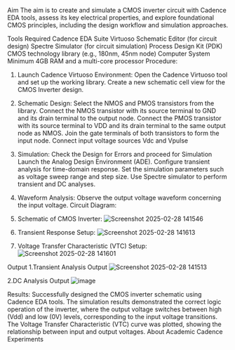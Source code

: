 Aim
The aim is to create and simulate a CMOS inverter circuit with Cadence EDA tools, assess its key electrical properties, and explore foundational CMOS principles, including the design workflow and simulation approaches.

Tools Required
Cadence EDA Suite
Virtuoso Schematic Editor (for circuit design)
Spectre Simulator (for circuit simulation)
Process Design Kit (PDK)
CMOS technology library (e.g., 180nm, 45nm node)
Computer System
Minimum 4GB RAM and a multi-core processor
Procedure:
1. Launch Cadence Virtuoso Environment:
 Open the Cadence Virtuoso tool and set up the working library.
 Create a new schematic cell view for the CMOS Inverter design.
2. Schematic Design:
Select the NMOS and PMOS transistors from the library.
Connect the NMOS transistor with its source terminal to GND and its drain terminal to the output node.
Connect the PMOS transistor with its source terminal to VDD and its drain terminal to the same output node as NMOS.
Join the gate terminals of both transistors to form the input node.
Connect input voltage sources Vdc and Vpulse
3. Simulation:
Check the Design for Errors and proceed for Simulation
Launch the Analog Design Environment (ADE).
Configure transient analysis for time-domain response.
Set the simulation parameters such as voltage sweep range and step size.
Use Spectre simulator to perform transient and DC analyses.
4. Waveform Analysis:
Observe the output voltage waveform concerning the input voltage.
Circuit Diagram:
1. Schematic of CMOS Inverter:
![Screenshot 2025-02-28 141546](https://github.com/user-attachments/assets/e6ec2356-7431-40db-847f-6bc4943a2d10)


2. Transient Response Setup:
![Screenshot 2025-02-28 141613](https://github.com/user-attachments/assets/6d119102-825e-4a24-860f-e0c542056cdc)

3. Voltage Transfer Characteristic (VTC) Setup:
![Screenshot 2025-02-28 141601](https://github.com/user-attachments/assets/f62d12d7-3ed6-4e06-9b3d-3f64ec9a6ff0)


Output
1.Transient Analysis Output
![Screenshot 2025-02-28 141513](https://github.com/user-attachments/assets/4ca1d1ee-a39c-4d84-b508-c2628264fdc7)


2.DC Analysis Output
![image](https://github.com/user-attachments/assets/4580def0-922d-4f4c-bb53-b7c145dd2e76)


Results:
Successfully designed the CMOS inverter schematic using Cadence EDA tools.
The simulation results demonstrated the correct logic operation of the inverter, where the output voltage switches between high (Vdd) and low (0V) levels, corresponding to the input voltage transitions.
The Voltage Transfer Characteristic (VTC) curve was plotted, showing the relationship between input and output voltages.
About
Academic Cadence Experiments
